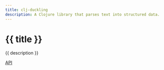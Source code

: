 ```yaml
---
title: clj-duckling
description: A Clojure library that parses text into structured data.
---
```

<h1> {{ title }} </h1>
<p> {{ description }} </p>

<a href="api/index.html">API</a> 
